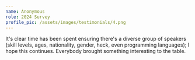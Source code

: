 ```yaml
---
name: Anonymous
role: 2024 Survey
profile_pic: /assets/images/testimonials/4.png
---
```


It's clear time has been spent ensuring there's a diverse group of speakers (skill levels, ages, nationality, gender, heck, even programming languages); I hope this continues. Everybody brought something interesting to the table.
